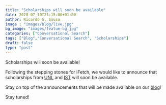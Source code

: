 ```yaml
---
title: "Scholarships will soon be available"
date: 2020-07-10T21:15:00+01:00
author: Ricardo G. Sousa
image : "images/blog/live.jpg"
bg_image: "images/featue-bg.jpg"
categories: ["Conversational Search"]
tags: ["Blog","Conversational Search", "Scholarships"]
draft: false
type: "post"
---
```


Scholarships will soon be available!

Following the stepping stones for iFetch, we would like to announce that scholarships from [UNL](https://www.fct.unl.pt/en) and [IST](https://tecnico.ulisboa.pt/en/) will soon be available.

Stay on top of the announcements that will be made available on our [blog](https://ifetch-chatbot.github.io/blog/)!


Stay tuned!
